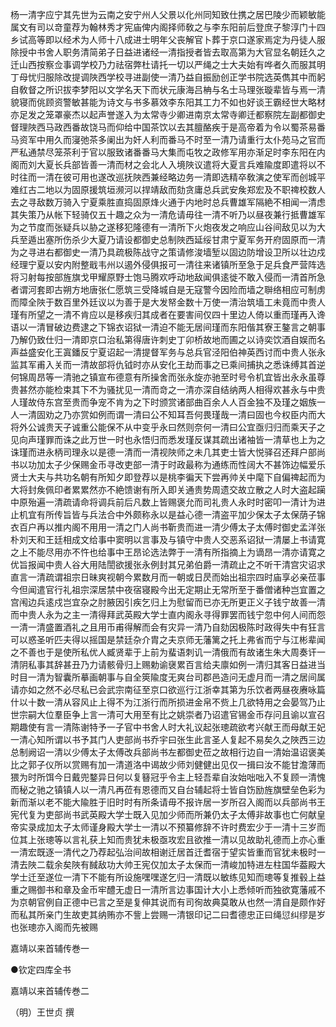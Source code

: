 <!-- { "loadSidebar": true } -->
杨一清字应宁其先世为云南之安宁州人父景以化州同知致仕携之居巴陵少而颖敏能属文有司以竒童荐为翰林秀才宪庙俾内阁择师敎之与李东阳前后登庶子黎淳门十四乡试高等即以经术为人师十八成进士明年父丧解官卜葬于京口遂家焉定为丹徒人服除授中书舍人职务清简弟子日益进诸经一清指授者皆去取高第为大官显名朝廷久之迁山西按察佥事调学校乃力祛宿弊杜请托一切以严绳之士大夫始有哗者久而服其明丁母忧归服除改提调陜西学校寻进副使一清乃益自振励创正学书院选英儁其中而躬自敎督之所识拔李梦阳以文学名天下而状元康海吕柟与名士马理张璇辈皆与焉一清貌寝而佻顾资警敏甚能为诗文与书多慕效李东阳其工力不如也好谈王霸经世大略材亦足发之笼罩豪杰以起声誉遂入为太常寺少卿进南京太常寺卿迁都察院左副都御史督理陜西马政西番故饶马而仰给中国茶饮以去其膻酪疾于是高帝着为令以蜀茶易番马资军中用久而寖弛茶多阑出为奸人利而番马不时至一清乃请重行太仆苑马之官而严私通禁尽笼茶利于官以服致诸番番马大集而屯牧之政修军用亦渐足时李东阳在内阁而刘大夏长兵部皆善一清而材之会北人入境陜议遣将大夏言兵难隃度即遣将以不时往而一清在彼可用也遂改巡抚陜西兼经略边务一清即选精卒敎演之使军而创城平难红古二地以为固原援筑垣濒河以捍靖敌而劾贪庸总兵武安矦郑宏及不职禆校数人去之寻敌数万骑入宁夏乘胜直捣固原烽火通于内地时总兵曹雄军隔絶不相闻一清虑其失策乃从帐下轻骑仅五十趣之众为一清危请毋往一清不听乃以昼夜兼行抵曹雄军为之节度而张疑兵以胁之遂移犯隆德有一清所下火炮夜发之响应山谷间敌见以为大兵至遁出塞所伤杀少大夏乃请设都御史总制陜西延绥甘肃宁夏军务开府固原而一清为之寻进右都御史一清乃具疏极陈战守之策请修浚墙堑以固边防增设卫所以壮边戍经理宁夏以安内附整戢韦州以遏外侵俱报可一清往来诸镇所至急于足兵食严营阵选将习射每按部旌旗戈甲耀原野士饱马腾欢呼动地敌闻俱逺徙不敢入侵而一清首所急者谓河套即古朔方地唐张仁愿筑三受降城自是无寇警今因险而墙之聨络相应可制虏而障全陜于数百里外廷议以为善于是大发帑金数十万使一清治筑墙工未竟而中贵人瑾有所望之一清不肯应以是移疾归其成者在要害间仅四十里边人倚以重而瑾再入谗语以一清冒破边费逮之下锦衣诏狱一清迫不能无居间瑾而东阳偕其寮王鏊言之朝事乃解仍致仕归一清即京口治私第得唐许刺史丁卯桥故地而圃之以诗奕饮酒自娱而名声益盛安化王寘鐇反宁夏诏起一清提督军务与总兵官泾阳伯神英西讨而中贵人张永监其军甫入关而一清故部将仇钺时亦从安化王劫而事之已乘间捕执之悉诛缚其首逆何锦周昂等一清驰之镇宣布德意有所操舍而张永旋亦驰至时号令机宜皆出永永虽尊贵甚然亦能检束其下不为骚扰见一清而竒之一清亦深自结纳两人相得欢甚永与中贵人瑾故侍东宫至贵而争宠不肯为之下时颁赏诸部曲百余人人百金独不及瑾之姻族一人一清固劝之乃亦赏如例而谓一清曰公不知耳吾何畏瑾哉一清曰固也今权臣内而大将外公诚贵天子诚重公能保不从中变乎永曰然则奈何一清曰公宜亟归归而乘天子之见向声瑾罪而诛之此万世一时也永悟归而悉发瑾反谋其疏出诸袖皆一清草也上为之诛瑾而进永柄司理永以是德一清而一清视陜师之未几其吏士皆大悦驿召还拜户部尚书以功加太子少保赐金币寻改吏部一清于时政最称为通练而性阔大不甚饰边幅爱乐贤士大夫与共功名朝有所知夕即登荐以是桃李徧天下尝再帅关中麾下自偏禆起而为大将封矦佩印者累累然亦不絶馈谢有所入即关通贵势周遗交故立散之人时大盗起躏中原殆遍一清疏请命将调兵前后凡数上皆赐褒允而司礼贵人永时时密叩一清计为进止机宜有所传旨皆与兵法合中外颇称永以是益心德一清盗平加少保太子太保荫子锦衣百户再以推内阁不用用一清之门人尚书靳贵而进一清少傅太子太傅时御史孟洋张朴刘天和王廷相成文给事中窦明以言事及与镇守中贵人交恶系诏狱一清屡上书请寛之上不能尽用亦不忤也给事中王昂论选法弊于一清有所指摘上为谪昂一清亦请寛之优旨报闻中贵人谷大用陆誾欲援张永例封其兄弟伯爵一清疏止之不听干清宫灾诏求直言一清疏谓祖宗日昧爽视朝今累数月而一朝或日昃而始出祖宗四时庙享必亲莅事今但闻遣官行礼祖宗深居禁中夜宿寝殿今出无定期止无常所至于番僧诸种岂宜置之宫闱边兵逺戍岂宜杂之肘腋因引疾乞归上为慰留而已亦无所更正义子钱宁故善一清而中贵人永为之主一清得拜武英殿大学士直内阁永寻得罪罢而钱宁忽中何人间而怨一清一清盛置酒礼之且用币甫得解而会有灾异一清乃自劾因极陈时政得失中有狂言可以惑圣听匹夫得以摇国是禁廷杂介胄之夫京师无藩篱之托上弗省而宁与江彬辈闻之不善也于是使所私优人臧贤辈于上前为蜚语刺讥一清俄而有故诸生朱大周奏讦一清阴私事其辞甚丑乃力请骸骨归上赐勅谕襃累百言给夫廪如例一清归其客日益进当时目一清为智囊所摹画朝事与自全筴隃度无爽台司郡邑造问无虚月而一清之居间属请亦如之然不必尽私已会武宗南征至京口欲巡行江浙幸其第为乐饮者两昼夜赓咏篇什以十数一清从容风止上得不为江浙行而所损进金帛不赀上几欲特用之会晏驾乃止世宗嗣大位羣臣争上言一清可大用至有比之姚崇者乃诏遣官锡金币存问且谕以宣召期趣使有言一清陈谢特予一子官中书舍人时大礼议起张璁疏欲考兴献王而母献王妃一清心知所谓以书予其门人吏部尚书乔宇曰张生此言圣人复起不易矣久之陜西三边总制阙诏一清以少傅太子太傅改兵部尚书左都御史莅之故相行边自一清始温诏褒美比之郭子仪所以赏赐有加一清道洛中谒故少师刘健健出见仅一揖曰汝不能甘澹薄而猥为时所饵今日戴兜鍪异日何以复簮冠乎令主上轻吾辈自汝始咄咄入不复顾一清愧而秘之驰之镇镇人以一清凡再莅有恩德而又自台辅起将士皆自饬励旌旗壁垒色彩为新而渐以老不能大隃胜于旧时时有所条请毋不报许居一岁所召入阁而以兵部尚书王宪代复为吏部尚书武英殿大学士既入见加少师而所兼仍太子太傅非故事也亡何献皇帝实录成加太子太师谨身殿大学士一清以不预纂修辞不许时费宏少于一清十三岁而位其上张璁等以言礼获上知而贵犹未极亟攻宏且欲推一清以见故助礼德而上亦心重一清宏既逐一清代之乃荐起弘治间故相谢迁居首迁耆宿于望实皆重而官犹未极时一清去陜二载余矣陜有馘敌功大帅王宪仅加太子太保而一清峻加特进左柱国华葢殿大学士迁至遂位一清下不能有所设施嘿嘿遂乞归一清既以敏练见知而璁等复推毂上益重之赐御书和章及金币牢醴无虚日一清所言边事国计大小上悉倾听而独欲寛藩戚不为京朝官例自正德中已言之至是复伸其说而有司徇故典莫敢从也然一清自是颇作好而私其所亲门生故吏其纳贿亦不訾上尝赐一清银印记二曰耆德忠正曰绳愆纠缪是岁也张璁亦入阁而先被赐

嘉靖以来首辅传巻一

●钦定四库全书

嘉靖以来首辅传巻二

（明）王世贞 撰

